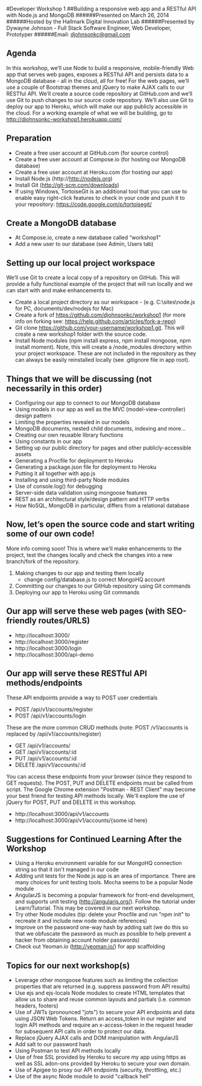#Developer Workshop 1
##Building a responsive web app and a RESTful API with Node.js and MongoDB
######Presented on March 26, 2014
######Hosted by the Hallmark Digital Innovation Lab 
######Presented by Dywayne Johnson - Full Stack Software Engineer, Web Developer, Prototyper
######Email: djohnsonkc@gmail.com

Agenda
--------------

In this workshop, we’ll use Node to build a responsive, mobile-friendly Web app that serves web pages, exposes a RESTful API and persists data to a MongoDB database - all in the cloud, all for free! For the web pages, we’ll use a couple of Bootstrap themes and jQuery to make AJAX calls to our RESTful API. We’ll create a source code repository at GitHub.com and we’ll use Git to push changes to our source code repository. We’ll also use Git to deploy our app to Heroku, which will make our app publicly accessible in the cloud. For a working example of what we will be building, go to http://djohnsonkc-workshop1.herokuapp.com/

Preparation
--------------

- Create a free user account at GitHub.com (for source control) 
- Create a free user account at Compose.io (for hosting our MongoDB database) 
- Create a free user account at Heroku.com (for hosting our app)
- Install Node.js (http://http://nodejs.org)
- Install Git (http://git-scm.com/downloads)
- If using Windows, TortoiseGit is an additional tool that you can use to enable easy right-click features to check in your code and push it to your repository: https://code.google.com/p/tortoisegit/


Create a MongoDB database
--------------

- At Compose.io, create a new database called “workshop1”
- Add a new user to our database (see Admin, Users tab)

Setting up our local project workspace
--------------

We’ll use Git to create a local copy of a repository on GitHub. This will provide a fully functional example of the project that will run locally and we can start with and make enhancements to.

- Create a local project directory as our workspace - (e.g. C:\sites\node.js for PC, documents/dev/nodejs for Mac)
- Create a fork of https://github.com/djohnsonkc/workshop1 (for more info on forking see: https://help.github.com/articles/fork-a-repo)
- Git clone https://github.com/your-username/workshop1.git. This will create a new workshop1 folder with the source code.
- Install Node modules (npm install express, npm install mongoose, npm install moment). Note, this will create a /node_modules directory within your project workspace. These are not included in the repository as they can always be easily reinstalled locally (see .gitignore file in app root).

Things that we will be discussing (not necessarily in this order)
--------------


- Configuring our app to connect to our MongoDB database
- Using models in our app as well as the MVC (model-view-controller) design pattern
- Limiting the properties revealed in our models
- MongoDB documents, nested child documents, indexing and more...
- Creating our own reusable library functions
- Using constants in our app
- Setting up our public directory for pages and other publicly-accessible assets
- Generating a Procfile for deployment to Heroku
- Generating a package.json file for deployment to Heroku 
- Putting it all together with app.js
- Installing and using third-party Node modules
- Use of console.log() for debugging
- Server-side data validation using mongoose features
- REST as an architectural style/design pattern and HTTP verbs
- How NoSQL, MongoDB in particular, differs from a relational database


Now, let’s open the source code and start writing some of our own code!
--------------

More info coming soon! This is where we'll make enhancements to the project, test the changes locally and check the changes into a new branch/fork of the repository. 

1. Making changes to our app and testing them locally 
	- change config/database.js to correct MongoHQ account
2. Committing our changes to our GitHub repository using Git commands
3. Deploying our app to Heroku using Git commands


Our app will serve these web pages (with SEO-friendly routes/URLS)
--------------

- http://localhost:3000/  
- http://localhost:3000/register
- http://localhost:3000/login
- http://localhost:3000/api-demo

Our app will serve these RESTful API methods/endpoints
--------------

These API endpoints provide a way to POST user credentials 
- POST /api/v1/accounts/register
- POST /api/v1/accounts/login

These are the more common CRUD methods (note: POST /v1/accounts is replaced by /api/v1/accounts/register)
- GET /api/v1/accounts/ 
- GET /api/v1/accounts/:id 
- PUT /api/v1/accounts/:id
- DELETE /api/v1/accounts/:id



You can access these endpoints from your browser (since they respond to GET requests). The POST, PUT and DELETE endpoints must be called from script. The Google Chrome extension "Postman - REST Client" may become your best friend for testing API methods locally. We'll explore the use of jQuery for POST, PUT and DELETE in this workshop.

- http://localhost:3000/api/v1/accounts
- http://localhost:3000/api/v1/accounts/{some id here}



Suggestions for Continued Learning After the Workshop
--------------

- Using a Heroku environment variable for our MongoHQ connection string so that it isn't managed in our code
- Adding unit tests for the Node.js app is an area of importance. There are many choices for unit testing tools. Mocha seems to be a popular Node module
- AngularJS is becoming a popular framework for front-end development, and supports unit testing (http://angularjs.org/). Follow the tutorial under Learn/Tutorial. This may be covered in our next workshop.
- Try other Node modules (tip: delete your Procfile and run "npm init" to recreate it and include new node module references)
- Improve on the password one-way hash by adding salt (we do this so that we obfuscate the password as much as possible to help prevent a hacker from obtaining account holder passwords)
- Check out Yeoman.io (http://yeoman.io/) for app scaffolding


Topics for our next workshop(s)
--------------

- Leverage other mongoose features such as limiting the collection properties that are returned (e.g. suppress password from API results)
- Use ejs and ejs-locals Node modules to create HTML templates that allow us to share and reuse common layouts and partials (i.e. common headers, footers)
- Use of JWTs (pronounced "jots") to secure your API endpoints and data using JSON Web Tokens. Return an access_token in our register and login API methods and require an x-access-token in the request header for subsequent API calls in order to protect our data.
- Replace jQuery AJAX calls and DOM manipulation with AngularJS
- Add salt to our password hash
- Using Postman to test API methods locally
- Use of free SSL provided by Heroku to secure my app using https as well as SSL adon-ons provided by Heroku to secure your own domain.
- Use of Apigee to proxy our API endpoints (security, throttling, etc.)
- Use of the async Node module to avoid "callback hell"








